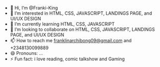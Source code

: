 - 👋 Hi, I’m @Franki-King
- 👀 I’m interested in HTML, CSS, JAVASCRIPT, LANDINGS PAGE, and UI/UX DESIGN 
- 🌱 I’m currently learning  HTML, CSS, JAVASCRIPT
- 💞️ I’m looking to collaborate on HTML, CSS, JAVASCRIPT, LANDINGS PAGE, and UI/UX DESIGN
- 📫 How to reach me franklinarchibong09@gmail.com and +2348130099889
- 😄 Pronouns: ...
- ⚡ Fun fact: i love reading, comic talkshow and Gaming

<!---
Franki-King/Franki-King is a ✨ special ✨ repository because its `README.md` (this file) appears on your GitHub profile.
You can click the Preview link to take a look at your changes.
--->
